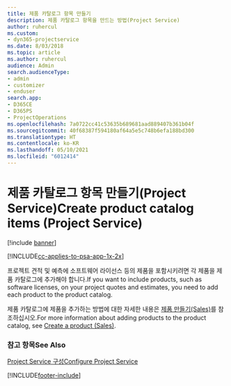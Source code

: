 ```yaml
---
title: 제품 카탈로그 항목 만들기
description: 제품 카탈로그 항목을 만드는 방법(Project Service)
author: ruhercul
ms.custom:
- dyn365-projectservice
ms.date: 8/03/2018
ms.topic: article
ms.author: ruhercul
audience: Admin
search.audienceType:
- admin
- customizer
- enduser
search.app:
- D365CE
- D365PS
- ProjectOperations
ms.openlocfilehash: 7a0722cc41c53635b689681aad889407b361b04f
ms.sourcegitcommit: 40f68387f594180af64a5e5c748b6efa188bd300
ms.translationtype: HT
ms.contentlocale: ko-KR
ms.lasthandoff: 05/10/2021
ms.locfileid: "6012414"
---
```

# <a name="create-product-catalog-items-project-service"></a><span data-ttu-id="fda71-103">제품 카탈로그 항목 만들기(Project Service)</span><span class="sxs-lookup"><span data-stu-id="fda71-103">Create product catalog items (Project Service)</span></span>

[!include [banner](../includes/psa-now-project-operations.md)]

[!INCLUDE[cc-applies-to-psa-app-1x-2x](../includes/cc-applies-to-psa-app-1x-2x.md)]

<span data-ttu-id="fda71-104">프로젝트 견적 및 예측에 소프트웨어 라이선스 등의 제품을 포함시키려면 각 제품을 제품 카탈로그에 추가해야 합니다.</span><span class="sxs-lookup"><span data-stu-id="fda71-104">If you want to include products, such as software licenses, on your project quotes and estimates, you need to add each product to the product catalog.</span></span>  
  
 <span data-ttu-id="fda71-105">제품 카탈로그에 제품을 추가하는 방법에 대한 자세한 내용은 [제품 만들기(Sales)](/dynamics365/sales-enterprise/create-product-sales)를 참조하십시오.</span><span class="sxs-lookup"><span data-stu-id="fda71-105">For more information about adding products to the product catalog, see [Create a product (Sales)](/dynamics365/sales-enterprise/create-product-sales).</span></span>  
  
### <a name="see-also"></a><span data-ttu-id="fda71-106">참고 항목</span><span class="sxs-lookup"><span data-stu-id="fda71-106">See Also</span></span>  
 [<span data-ttu-id="fda71-107">Project Service 구성</span><span class="sxs-lookup"><span data-stu-id="fda71-107">Configure Project Service</span></span>](../psa/configure.md)


[!INCLUDE[footer-include](../includes/footer-banner.md)]